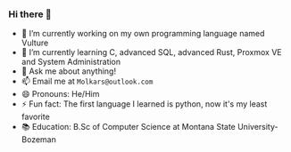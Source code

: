 ### Hi there 👋

* 🔭 I’m currently working on my own programming language named Vulture
* 🌱 I’m currently learning C, advanced SQL, advanced Rust, Proxmox VE and System Administration
* 💬 Ask me about anything!
* 📫 Email me at `Molkars@outlook.com`
* 😄 Pronouns: He/Him
* ⚡ Fun fact: The first language I learned is python, now it's my least favorite
* 📚 Education: B.Sc of Computer Science at Montana State University-Bozeman
